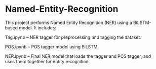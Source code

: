 # Named-Entity-Recognition

This project performs Named Entity Recognition (NER) using a BiLSTM-based model. It includes:

Tag.ipynb – NER tagger for preprocessing and tagging the dataset.

POS.ipynb – POS tagger model using BiLSTM.

NER.ipynb – Final NER model that loads the tagger and POS tagger, and uses them together for entity recognition.
